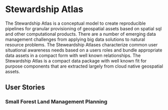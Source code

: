 # Stewardship Atlas

  The Stewardship Atlas is a conceptual model to create reproducible pipelines for granular provisioning of geospatial assets based on spatial sql and other computational products. There are a number of emerging data management challenges from applying big data solutions to natural resource problems.  The Steweardship Atlases characterize common user situational awareness needs based on a users roles and bundle appropriate data assets in a compact form with well known relationships. The Stewardship Atlas is a compact data package with well known fit for purpose components that are extracted largely from cloud native geospatial assets.  

## User Stories
### Small Forest Land Management Planning 



